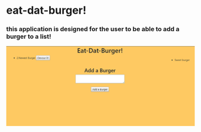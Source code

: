 # eat-dat-burger!

### this application is designed for the user to be able to add a burger to a list!
![gif of adding burger](./addBurgergif.gif)
